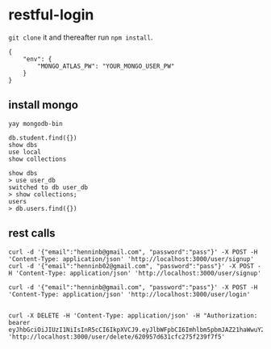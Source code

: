 # restful-login
```git clone``` it and thereafter run ```npm install```.

```
{
    "env": {
        "MONGO_ATLAS_PW": "YOUR_MONGO_USER_PW"
    }
}
```

## install mongo
```
yay mongodb-bin

db.student.find({})
show dbs
use local
show collections

show dbs
> use user_db
switched to db user_db
> show collections;
users
> db.users.find({})

```

## rest calls
```
curl -d '{"email":"henninb@gmail.com", "password":"pass"}' -X POST -H 'Content-Type: application/json' 'http://localhost:3000/user/signup'
curl -d '{"email":"henninb02@gmail.com", "password":"pass"}' -X POST -H 'Content-Type: application/json' 'http://localhost:3000/user/signup'

curl -d '{"email":"henninb@gmail.com", "password":"pass"}' -X POST -H 'Content-Type: application/json' 'http://localhost:3000/user/login'


curl -X DELETE -H 'Content-Type: application/json' -H "Authorization: bearer eyJhbGciOiJIUzI1NiIsInR5cCI6IkpXVCJ9.eyJlbWFpbCI6Imhlbm5pbmJAZ21haWwuY29tIiwidXNlcklkIjoiNjIwOTU3OGU0NGI0NzE3MjA5NDkyOGU1IiwiaWF0IjoxNjQ0NzgxOTE1LCJleHAiOjE2NDQ3ODU1MTV9.rUbc2MrxQKO1RGKMR1SjqpQ5WUQm0S117dFYF43w0_8" 'http://localhost:3000/user/delete/620957d631cfc275f239f7f5'

```
